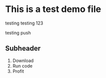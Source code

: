 # This is a test demo file

testing testing 123

testing push

## Subheader

1. Download
2. Run code
3. Profit
